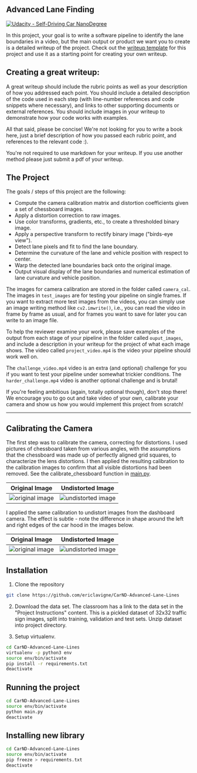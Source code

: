 ## Advanced Lane Finding
[![Udacity - Self-Driving Car NanoDegree](https://s3.amazonaws.com/udacity-sdc/github/shield-carnd.svg)](http://www.udacity.com/drive)


In this project, your goal is to write a software pipeline to identify the lane boundaries in a video, but the main output or product we want you to create is a detailed writeup of the project.  Check out the [writeup template](https://github.com/udacity/CarND-Advanced-Lane-Lines/blob/master/writeup_template.md) for this project and use it as a starting point for creating your own writeup.  

Creating a great writeup:
---
A great writeup should include the rubric points as well as your description of how you addressed each point.  You should include a detailed description of the code used in each step (with line-number references and code snippets where necessary), and links to other supporting documents or external references.  You should include images in your writeup to demonstrate how your code works with examples.  

All that said, please be concise!  We're not looking for you to write a book here, just a brief description of how you passed each rubric point, and references to the relevant code :). 

You're not required to use markdown for your writeup.  If you use another method please just submit a pdf of your writeup.

The Project
---

The goals / steps of this project are the following:

* Compute the camera calibration matrix and distortion coefficients given a set of chessboard images.
* Apply a distortion correction to raw images.
* Use color transforms, gradients, etc., to create a thresholded binary image.
* Apply a perspective transform to rectify binary image ("birds-eye view").
* Detect lane pixels and fit to find the lane boundary.
* Determine the curvature of the lane and vehicle position with respect to center.
* Warp the detected lane boundaries back onto the original image.
* Output visual display of the lane boundaries and numerical estimation of lane curvature and vehicle position.

The images for camera calibration are stored in the folder called `camera_cal`.  The images in `test_images` are for testing your pipeline on single frames.  If you want to extract more test images from the videos, you can simply use an image writing method like `cv2.imwrite()`, i.e., you can read the video in frame by frame as usual, and for frames you want to save for later you can write to an image file.  

To help the reviewer examine your work, please save examples of the output from each stage of your pipeline in the folder called `ouput_images`, and include a description in your writeup for the project of what each image shows.    The video called `project_video.mp4` is the video your pipeline should work well on.  

The `challenge_video.mp4` video is an extra (and optional) challenge for you if you want to test your pipeline under somewhat trickier conditions.  The `harder_challenge.mp4` video is another optional challenge and is brutal!

If you're feeling ambitious (again, totally optional though), don't stop there!  We encourage you to go out and take video of your own, calibrate your camera and show us how you would implement this project from scratch!


---

Calibrating the Camera
---

The first step was to calibrate the camera, correcting for distortions. I used
pictures of chessboard taken from various angles, with the assumptions that
the chessboard was made up of perfectly aligned grid squares, to characterize
the lens distortions. I then applied the resulting calibration to the calibration
images to confirm that all visible distortions had been removed. See the
calibrate_chessboard function in
[main.py](https://github.com/ericlavigne/CarND-Advanced-Lane-Lines/blob/master/main.py).

| Original Image          | Undistorted Image                      |
|:-----------------------:|:--------------------------------------:|
| ![original image](https://raw.githubusercontent.com/ericlavigne/CarND-Advanced-Lane-Lines/master/camera_cal/calibration1.jpg)          | ![undistorted image](https://raw.githubusercontent.com/ericlavigne/CarND-Advanced-Lane-Lines/master/output_images/chessboard_undistort/1.jpg)                         |

I applied the same calibration to undistort images from the dashboard camera.
The effect is subtle - note the difference in shape around the left and right
edges of the car hood in the images below.

| Original Image          | Undistorted Image                      |
|:-----------------------:|:--------------------------------------:|
| ![original image](https://raw.githubusercontent.com/ericlavigne/CarND-Advanced-Lane-Lines/master/test_images/straight_lines1.jpg)          | ![undistorted image](https://raw.githubusercontent.com/ericlavigne/CarND-Advanced-Lane-Lines/master/output_images/dash_undistort/straight_lines1.jpg)                         |


Installation
---

1. Clone the repository

```sh
git clone https://github.com/ericlavigne/CarND-Advanced-Lane-Lines
```

2. Download the data set. The classroom has a link to the data set in the "Project Instructions" content. This is a pickled dataset of 32x32 traffic sign images, split into training, validation and test sets. Unzip dataset into project directory.

3. Setup virtualenv.

```sh
cd CarND-Advanced-Lane-Lines
virtualenv -p python3 env
source env/bin/activate
pip install -r requirements.txt
deactivate
```

Running the project
---

```sh
cd CarND-Advanced-Lane-Lines
source env/bin/activate
python main.py
deactivate
```

Installing new library
---

```sh
cd CarND-Advanced-Lane-Lines
source env/bin/activate
pip freeze > requirements.txt
deactivate
```
